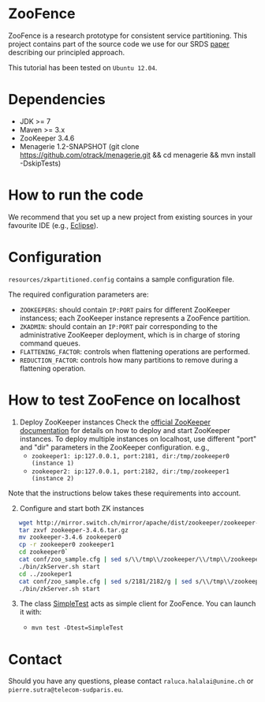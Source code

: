 ZooFence
==============

ZooFence is a research prototype for consistent service partitioning. This project contains part of the source code we use for our SRDS [paper](https://drive.google.com/file/d/0BwFkGepvBDQobnJ2WWtDVjNXUlE) describing our principled approach.

This tutorial has been tested on `Ubuntu 12.04`.

# Dependencies #
* JDK >= 7
* Maven >= 3.x
* ZooKeeper 3.4.6
* Menagerie 1.2-SNAPSHOT (git clone https://github.com/otrack/menagerie.git && cd menagerie && mvn install -DskipTests)

# How to run the code #
We recommend that you set up a new project from existing sources in your favourite IDE (e.g., [Eclipse](http://stackoverflow.com/questions/2636201/how-to-create-a-project-from-existing-source-in-eclipse-and-then-find-it)).

# Configuration #
`resources/zkpartitioned.config` contains a sample configuration file.

The required configuration parameters are:
* `ZOOKEEPERS`: should contain `IP:PORT` pairs for different ZooKeeper instancess; each ZooKeeper instance represents a ZooFence partition.
* `ZKADMIN`: should contain an `IP:PORT` pair corresponding to the administrative ZooKeeper deployment, which is in charge of storing command queues.
* `FLATTENING_FACTOR`: controls when flattening operations are performed.
* `REDUCTION_FACTOR`: controls how many partitions to remove during a flattening operation.

# How to test ZooFence on localhost #
1. Deploy ZooKeeper instances
   Check the [official ZooKeeper documentation](https://zookeeper.apache.org/doc/r3.1.2/zookeeperAdmin.html#sc_singleAndDevSetup) for details on how to deploy and start ZooKeeper instances.
   To deploy multiple instances on localhost, use different "port" and "dir" parameters in the ZooKeeper configuration.
   e.g.,
   * `zookeeper1: ip:127.0.0.1, port:2181, dir:/tmp/zookeeper0 (instance 1)`
   * `zookeeper2: ip:127.0.0.1, port:2182, dir:/tmp/zookeeper1 (instance 2)`

Note that the instructions below takes these requirements into account. 

2. Configure and start both ZK instances
```bash
   wget http://mirror.switch.ch/mirror/apache/dist/zookeeper/zookeeper-3.4.6/zookeeper-3.4.6.tar.gz
   tar zxvf zookeeper-3.4.6.tar.gz
   mv zookeeper-3.4.6 zookeeper0
   cp -r zookeeper0 zookeeper1
   cd zookeeper0`
   cat conf/zoo_sample.cfg | sed s/\\/tmp\\/zookeeper/\\/tmp\\/zookeeper0/g > conf/zoo.cfg
   ./bin/zkServer.sh start
   cd ../zookeper1
   cat conf/zoo_sample.cfg | sed s/2181/2182/g | sed s/\\/tmp\\/zookeeper/\\/tmp\\/zookeeper1/g > conf/zoo.cfg
   ./bin/zkServer.sh start
```

3. The class [SimpleTest](https://github.com/leads-project/ZooFence/blob/master/src/test/java/ch/unine/zoofence/SimpleTest.java) acts as simple client for ZooFence. You can launch it with:

   * `mvn test -Dtest=SimpleTest`

# Contact #

Should you have any questions, please contact `raluca.halalai@unine.ch` or `pierre.sutra@telecom-sudparis.eu`.
